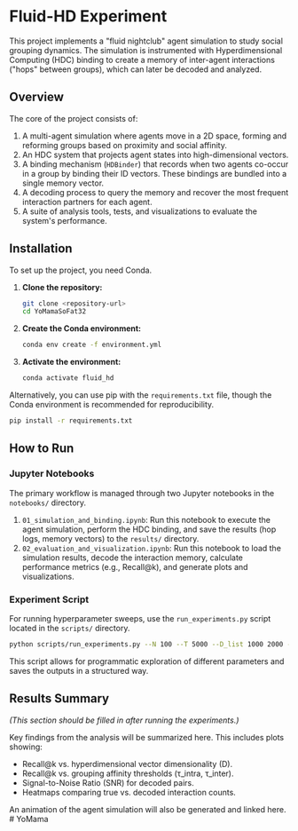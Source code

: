 # Fluid-HD Experiment

This project implements a "fluid nightclub" agent simulation to study social grouping dynamics. The simulation is instrumented with Hyperdimensional Computing (HDC) binding to create a memory of inter-agent interactions ("hops" between groups), which can later be decoded and analyzed.

## Overview

The core of the project consists of:
1.  A multi-agent simulation where agents move in a 2D space, forming and reforming groups based on proximity and social affinity.
2.  An HDC system that projects agent states into high-dimensional vectors.
3.  A binding mechanism (`HDBinder`) that records when two agents co-occur in a group by binding their ID vectors. These bindings are bundled into a single memory vector.
4.  A decoding process to query the memory and recover the most frequent interaction partners for each agent.
5.  A suite of analysis tools, tests, and visualizations to evaluate the system's performance.

## Installation

To set up the project, you need Conda.

1.  **Clone the repository:**
    ```bash
    git clone <repository-url>
    cd YoMamaSoFat32
    ```

2.  **Create the Conda environment:**
    ```bash
    conda env create -f environment.yml
    ```

3.  **Activate the environment:**
    ```bash
    conda activate fluid_hd
    ```

Alternatively, you can use pip with the `requirements.txt` file, though the Conda environment is recommended for reproducibility.

```bash
pip install -r requirements.txt
```

## How to Run

### Jupyter Notebooks

The primary workflow is managed through two Jupyter notebooks in the `notebooks/` directory.

1.  `01_simulation_and_binding.ipynb`: Run this notebook to execute the agent simulation, perform the HDC binding, and save the results (hop logs, memory vectors) to the `results/` directory.
2.  `02_evaluation_and_visualization.ipynb`: Run this notebook to load the simulation results, decode the interaction memory, calculate performance metrics (e.g., Recall@k), and generate plots and visualizations.

### Experiment Script

For running hyperparameter sweeps, use the `run_experiments.py` script located in the `scripts/` directory.

```bash
python scripts/run_experiments.py --N 100 --T 5000 --D_list 1000 2000 --tau_intra_list 0.8 0.9 --output_dir results/sweeps
```

This script allows for programmatic exploration of different parameters and saves the outputs in a structured way.

## Results Summary

*(This section should be filled in after running the experiments.)*

Key findings from the analysis will be summarized here. This includes plots showing:
*   Recall@k vs. hyperdimensional vector dimensionality (D).
*   Recall@k vs. grouping affinity thresholds (τ_intra, τ_inter).
*   Signal-to-Noise Ratio (SNR) for decoded pairs.
*   Heatmaps comparing true vs. decoded interaction counts.

An animation of the agent simulation will also be generated and linked here.
#   Y o M a m a 
 
 
